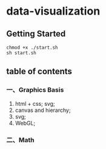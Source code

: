 # data-visualization

## Getting Started
```
chmod +x ./start.sh
sh start.sh
```
## table of contents
### 一、Graphics Basis
1. html + css; svg;
2. canvas and hierarchy;
3. svg;
4. WebGL;

### 二、Math